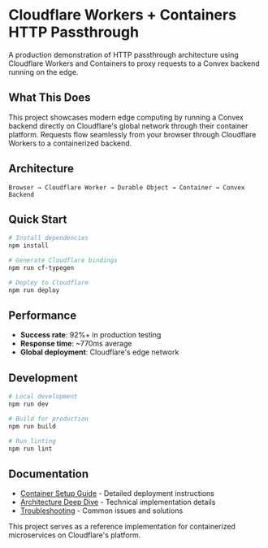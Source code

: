 # Cloudflare Workers + Containers HTTP Passthrough

A production demonstration of HTTP passthrough architecture using Cloudflare Workers and Containers to proxy requests to a Convex backend running on the edge.

## What This Does

This project showcases modern edge computing by running a Convex backend directly on Cloudflare's global network through their container platform. Requests flow seamlessly from your browser through Cloudflare Workers to a containerized backend.

## Architecture

```
Browser → Cloudflare Worker → Durable Object → Container → Convex Backend
```

## Quick Start

```bash
# Install dependencies
npm install

# Generate Cloudflare bindings
npm run cf-typegen

# Deploy to Cloudflare
npm run deploy
```

## Performance

- **Success rate**: 92%+ in production testing
- **Response time**: ~770ms average
- **Global deployment**: Cloudflare's edge network

## Development

```bash
# Local development
npm run dev

# Build for production
npm run build

# Run linting
npm run lint
```

## Documentation

- [Container Setup Guide](./docs/cloudflare-containers-setup.md) - Detailed deployment instructions
- [Architecture Deep Dive](./docs/http-passthrough-architecture.md) - Technical implementation details
- [Troubleshooting](./docs/troubleshooting.md) - Common issues and solutions

This project serves as a reference implementation for containerized microservices on Cloudflare's platform.